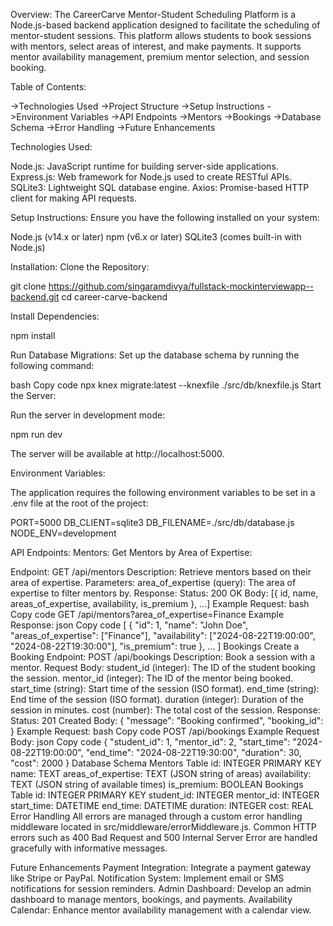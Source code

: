 Overview:
The CareerCarve Mentor-Student Scheduling Platform is a Node.js-based backend application designed to facilitate the scheduling of mentor-student sessions. This platform allows
students to book sessions with mentors, select areas of interest, and make payments. It supports mentor availability management, premium mentor selection, and session booking.

Table of Contents:

->Technologies Used
->Project Structure
->Setup Instructions
->Environment Variables
->API Endpoints
->Mentors
->Bookings
->Database Schema
->Error Handling
->Future Enhancements

Technologies Used:

Node.js: JavaScript runtime for building server-side applications.
Express.js: Web framework for Node.js used to create RESTful APIs.
SQLite3: Lightweight SQL database engine.
Axios: Promise-based HTTP client for making API requests.

Setup Instructions:
Ensure you have the following installed on your system:

Node.js (v14.x or later)
npm (v6.x or later)
SQLite3 (comes built-in with Node.js)

Installation:
Clone the Repository:

git clone https://github.com/singaramdivya/fullstack-mockinterviewapp--backend.git
cd career-carve-backend

Install Dependencies:

npm install

Run Database Migrations:
Set up the database schema by running the following command:

bash
Copy code
npx knex migrate:latest --knexfile ./src/db/knexfile.js
Start the Server:

Run the server in development mode:

npm run dev

The server will be available at http://localhost:5000.

Environment Variables:

The application requires the following environment variables to be set in a .env file at the root of the project:

PORT=5000
DB_CLIENT=sqlite3
DB_FILENAME=./src/db/database.js
NODE_ENV=development

API Endpoints:
Mentors:
Get Mentors by Area of Expertise:

Endpoint: GET /api/mentors
Description: Retrieve mentors based on their area of expertise.
Parameters:
area_of_expertise (query): The area of expertise to filter mentors by.
Response:
Status: 200 OK
Body: [{ id, name, areas_of_expertise, availability, is_premium }, ...]
Example Request:
bash
Copy code
GET /api/mentors?area_of_expertise=Finance
Example Response:
json
Copy code
[
  {
    "id": 1,
    "name": "John Doe",
    "areas_of_expertise": ["Finance"],
    "availability": ["2024-08-22T19:00:00", "2024-08-22T19:30:00"],
    "is_premium": true
  },
  ...
]
Bookings
Create a Booking
Endpoint: POST /api/bookings
Description: Book a session with a mentor.
Request Body:
student_id (integer): The ID of the student booking the session.
mentor_id (integer): The ID of the mentor being booked.
start_time (string): Start time of the session (ISO format).
end_time (string): End time of the session (ISO format).
duration (integer): Duration of the session in minutes.
cost (number): The total cost of the session.
Response:
Status: 201 Created
Body: { "message": "Booking confirmed", "booking_id": <id> }
Example Request:
bash
Copy code
POST /api/bookings
Example Request Body:
json
Copy code
{
  "student_id": 1,
  "mentor_id": 2,
  "start_time": "2024-08-22T19:00:00",
  "end_time": "2024-08-22T19:30:00",
  "duration": 30,
  "cost": 2000
}
Database Schema
Mentors Table
id: INTEGER PRIMARY KEY
name: TEXT
areas_of_expertise: TEXT (JSON string of areas)
availability: TEXT (JSON string of available times)
is_premium: BOOLEAN
Bookings Table
id: INTEGER PRIMARY KEY
student_id: INTEGER
mentor_id: INTEGER
start_time: DATETIME
end_time: DATETIME
duration: INTEGER
cost: REAL
Error Handling
All errors are managed through a custom error handling middleware located in src/middleware/errorMiddleware.js. Common HTTP errors such as 400 Bad Request and 500 Internal Server Error are handled gracefully with informative messages.

Future Enhancements
Payment Integration: Integrate a payment gateway like Stripe or PayPal.
Notification System: Implement email or SMS notifications for session reminders.
Admin Dashboard: Develop an admin dashboard to manage mentors, bookings, and payments.
Availability Calendar: Enhance mentor availability management with a calendar view.
